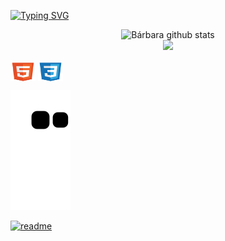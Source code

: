[![Typing SVG](https://readme-typing-svg.herokuapp.com/?color=F5F5F5&size=35&center=true&vCenter=true&width=1000&lines=Olá!+Meu+nome+é+Bárbara.;Estou+iniciando+na+programação.+:%29)](https://git.io/typing.svg)

<div align="center">
    <img height="180em" src="https://github-readme-stats.vercel.app/api?username=barbara-pr&show_icons=true&count_private=true&hide_border=false&title_color=FFC0CB&icon_color=87CEFA&text_color=DCDCDC&bg_color=000000" alt="Bárbara github stats"/><br>
    <img height="150em" src="https://github-readme-stats.vercel.app/api/top-langs/?username=barbara-pr&layout=compact&hide_border=false&title_color=FFC0CB&bg_color=000000"/>
</div> 

<div style="display: inline_block"><br>
  <img align="center" alt="Bárbara-HTML" height="30" width="40" src="https://raw.githubusercontent.com/devicons/devicon/master/icons/html5/html5-original.svg">
  <img align="center" alt="Bárbara-CSS" height="30" width="40" src="https://raw.githubusercontent.com/devicons/devicon/master/icons/css3/css3-original.svg">
</div>
  
![Snake animation](https://github.com/barbara-pr/barbara-pr/blob/output/github-contribution-grid-snake.svg)

[![readme](https://github-readme-stats.vercel.app/api/pin/?username=barbara-pr&repo=barbara-pr&theme=react)](https://github.com/barbara-pr/barbara-pr)
